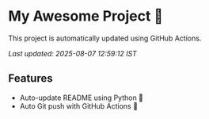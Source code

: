 # My Awesome Project 🚀

This project is automatically updated using GitHub Actions.

_Last updated: 2025-08-07 12:59:12 IST_

## Features
- Auto-update README using Python 🐍
- Auto Git push with GitHub Actions 🤖
